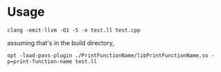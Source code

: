 # Usage

```
clang -emit-llvm -O1 -S -o test.ll test.cpp
```

assuming that's in the build directory,

```
opt -load-pass-plugin ./PrintFunctionName/libPrintFunctionName.so -p=print-function-name test.ll
```
